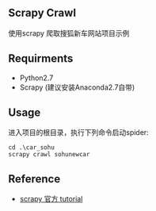 ## Scrapy Crawl

使用scrapy 爬取搜狐新车网站项目示例

## Requirments

- Python2.7
- Scrapy (建议安装Anaconda2.7自带)

## Usage

进入项目的根目录，执行下列命令启动spider:
```
cd .\car_sohu
scrapy crawl sohunewcar

```

## Reference

- [scrapy 官方 tutorial](https://scrapy-chs.readthedocs.io/zh_CN/0.24/intro/tutorial.html)
